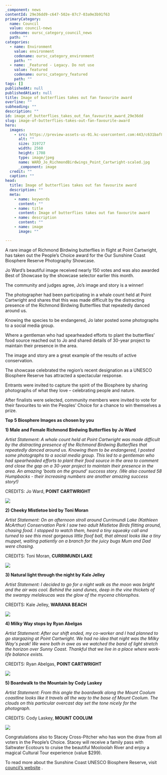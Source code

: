 ```yaml
---
_component: news
contentId: 29e36dd9-c647-502e-87c7-03a9e3b91f63
primaryCategory:
  name: Council
  value: council-news
  codename: oursc_category_council_news
  path: ""
categories:
  - name: Environment
    value: environment
    codename: oursc_category_environment
    path: ""
  - name: _Featured - Legacy. Do not use
    value: featured
    codename: oursc_category_featured
    path: ""
tags: []
publishedAt: null
publishedAtLast: null
title: Image of butterflies takes out fan favourite award
overline: ""
subheading: ""
description: ""
id: image_of_butterflies_takes_out_fan_favourite_award_29e36dd
slug: image-of-butterflies-takes-out-fan-favourite-award
hero:
  images:
    - src: https://preview-assets-us-01.kc-usercontent.com:443/c631baf8-1b46-001f-580c-d0001b68b4a8/b085086b-c401-45f9-b530-1333eb2a037c/WARD_Jo_RichmondBirdwings_Point_Cartwright-scaled.jpg
      alt: ""
      size: 319727
      width: 2560
      height: 1708
      type: image/jpeg
      name: WARD_Jo_RichmondBirdwings_Point_Cartwright-scaled.jpg
      _component: image
  credit: ""
  caption: ""
head:
  title: Image of butterflies takes out fan favourite award
  description: ""
  meta:
    - name: keywords
      content: ""
    - name: title
      content: Image of butterflies takes out fan favourite award
    - name: description
      content: ""
    - name: image
      image: ""

---
```

A rare image of Richmond Birdwing butterflies in flight at Point Cartwright, has taken out the People’s Choice award for the Our Sunshine Coast Biosphere Reserve Photography Showcase.

Jo Ward’s beautiful image received nearly 150 votes and was also awarded Best of Showcase by the showcase selector earlier this month.

The community and judges agree, Jo’s image and story is a winner!

The photographer had been participating in a whale count held at Point Cartwright and shares that this was made difficult by the distracting presence of the Richmond Birdwing Butterflies that repeatedly danced around us.

Knowing the species to be endangered, Jo later posted some photographs to a social media group.

Where a gentleman who had spearheaded efforts to plant the butterflies’ food source reached out to Jo and shared details of 30-year project to maintain their presence in the area.

The image and story are a great example of the results of active conservation.

The showcase celebrated the region’s recent designation as a UNESCO Biosphere Reserve has attracted a spectacular response.

Entrants were invited to capture the spirit of the Biosphere by sharing photographs of what they love – celebrating people and nature.

After finalists were selected, community members were invited to vote for their favourites to win the Peoples’ Choice for a chance to win themselves a prize.

**Top 5 Biosphere Images as chosen by you**

**1) Male and Female Richmond Birdwing Butterflies by Jo Ward**

*Artist Statement: A whale count held at Point Cartwright was made difficult by the distracting presence of the Richmond Birdwing Butterflies that repeatedly danced around us. Knowing them to be endangered, I posted some photographs to a social media group. This led to a gentleman who had spearheaded efforts to plant their food source in the area to comment and close the gap on a 30-year project to maintain their presence in the area. An amazing 'boots on the ground' success story. (We also counted 58 Humpbacks - their increasing numbers are another amazing success story!)*

CREDITS: Jo Ward, **POINT CARTWRIGHT**

![](https://preview-assets-us-01.kc-usercontent.com:443/c631baf8-1b46-001f-580c-d0001b68b4a8/1ca45c89-a38b-457f-99db-164874d6fdc3/WARD_Jo_RichmondBirdwings_Point_Cartwright-1024x683.jpg)

**2) Cheeky Mistletoe bird by Toni Moran**

*Artist Statement: On an afternoon stroll around Currimundi Lake (Kathleen McArthur) Conservation Park I saw two adult Mistletoe Birds flitting around, chasing food. I stopped to watch them, heard a tiny squeaky call and turned to see this most gorgeous little floof ball, that almost looks like a tiny muppet, waiting patiently on a branch for the juicy bugs Mum and Dad were chasing.*

CREDITS: Toni Moran, **CURRIMUNDI LAKE**

![](https://preview-assets-us-01.kc-usercontent.com:443/c631baf8-1b46-001f-580c-d0001b68b4a8/aacf4f1a-1ff2-4e31-8682-fc398345ada0/MORAN_Toni-Cheeky-Mistletoebird-chick-Currimundi-Lake-Conservation-Park-1024x683.jpg)

**3) Natural light through the night by Kale Jelley**

*Artist Statement: I decided to go for a night walk as the moon was bright and the air was cool. Behind the sand dunes, deep in the vine thickets of the swampy melaleucas was the glow of the mycena chlorophos.*

CREDITS: Kale Jelley, **WARANA BEACH**

![](https://preview-assets-us-01.kc-usercontent.com:443/c631baf8-1b46-001f-580c-d0001b68b4a8/83e3e579-c8fd-4148-8827-427a4e2d9b5a/JELLEY-kale_bioluminescent-fungi-Warana-beach-1024x768.jpg)

**4) Milky Way stops by Ryan Abelgas**

*Artist Statement: After our shift ended, my co-worker and I had planned to go stargazing at Point Cartwright. We had no idea that night was the Milky Way's peak! We were both in awe as we watched the band of light stretch the horizon over Sunny Coast. Thankful that we live in a place where work-life balance exists.*

CREDITS: Ryan Abelgas, **POINT CARTWRIGHT**

![](https://preview-assets-us-01.kc-usercontent.com:443/c631baf8-1b46-001f-580c-d0001b68b4a8/897f0586-50c7-49be-941c-58ee18097ade/ABELGAS-Ryan_MILYWAY-STOPS_POINT-CARTWRIGHT-922x1024.jpg)

**5) Boardwalk to the Mountain by Cody Laskey**

*Artist Statement: From this angle the boardwalk along the Mount Coolum coastline looks like it travels all the way to the base of Mount Coolum. The clouds on this particular overcast day set the tone nicely for the photograph.*

CREDITS: Cody Laskey, **MOUNT COOLUM**

![](https://preview-assets-us-01.kc-usercontent.com:443/c631baf8-1b46-001f-580c-d0001b68b4a8/daac5ce3-73a6-4b82-96f9-627416a326a1/LASKEY_Cody_Boarrdwalk-to-the-mountain-1024x666.jpg)

Congratulations also to Stacey Cross-Pitcher who has won the draw from all voters in the People’s Choice. Stacey will receive a family pass with Saltwater Ecotours to cruise the beautiful Mooloolah River and enjoy a magical Cultural Tour experience (value $299).

To read more about the Sunshine Coast UNESCO Biosphere Reserve, visit [council’s website](https://www.sunshinecoast.qld.gov.au/Council/Planning-and-Projects/Major-Regional-Projects/Sunshine-Coast-Biosphere)
.
